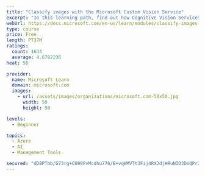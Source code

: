 ```yaml
---
title: "Classify images with the Microsoft Custom Vision Service"
excerpt: "In this learning path, find out how Cognitive Vision Services detects faces, tags and classifies images, and identifies objects."
webUrl: https://docs.microsoft.com/en-us/learn/modules/classify-images-with-custom-vision-service/
type: course
price: Free
length: PT37M
ratings:
  count: 1644
  average: 4.6782236
heat: 50

provider:
  name: Microsoft Learn
  domain: microsoft.com
  images:
    - url: /assets/images/organizations/microsoft.com-50x50.jpg
      width: 50
      height: 50

levels:
  - Beginner

topics:
  - Azure
  - AI
  - Management Tools

secured: "dD8PTmb/G73rg+CU99PvMcdhu776/B+vqWMVTt3Fij4RX2djHRuNIO3DUQPr2o9l7N9K3XAoSgYktn7SCSj4TEQ987Kvec61AlxQwlc2OSM1e4fL2s6OSz9v1y15TKsU1InyeF3ElSvTxnTVPv4kLNjvzD/Qsv2U+miEemt3/w0+hYYCKuT9H0090esXPgSpN2x2H2qcbXUB7vuWUMYPg6yI5JfxIMpGe4r0HUf2TcShaz/G5r+vRQbTJI0L/GmFgFGmjyAowZP/L2KIAjfpnUhy77wjAMatNul5PRhuJE/0fRHwXX9o09OWCu2cJg2owyKOvpi90wUou+7V3lQxQNvU2g3SPlLA67ZHvWO4uRrtbgQTJjV1aLtbwStbIvAshDSkbFowSAeQj+W6bUcvOXoJ5OudfcQxqeeiTmtsh0I=;vOMpQ01xdz8D7n4DLy5Kvw=="
---
```


